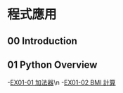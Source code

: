 # 程式應用

## 00 Introduction

## 01 Python Overview
-[EX01-01 加法器](EX01_01_加法器.ipynb)\n
-[EX01-02 BMI 計算](EX01_02_BMI_計算.ipynb)
